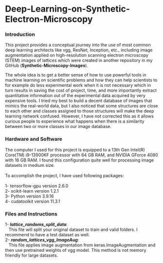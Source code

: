 # Deep-Learning-on-Synthetic-Electron-Microscopy

### Introduction
This project provides a conceptual journey into the use of most common deep learning architects like vgg, ResNet, Inception, etc., including image augmentation applied on high-resolution scanning electron microscopy (STEM) images of lattices which were created in another repository in my GitHub (**Synthetic-Microscopy-Images**).

The whole idea is to get a better sense of how to use powerful tools in machine learning on scientific problems and how they can help scientists to for example do less experimental work when it is not necessary which in turn results in saving the cost of project, time, and more importantly extract quantitative information out of the experimental data acquired by very expensive tools. 
I tried my best to build a decent database of images that mimics the real-world data, but I also noticed that some structures are close to each other and classes assigned to those structures will make the deep learning network confused. However, I have not corrected this as it allows curious people to experience what happens when there is a similarity between two or more classes in our image database. 

### Hardware and Software
The computer I used for this project is equipped to a 13th Gen Intel(R) Core(TM) i9-13900KF processor with 64 GB RAM, and NVIDIA GForce 4080 with 16 GB RAM. I found this configuration quite well for processing image datasets in medium size. <br><br>
To accomplish the project, I have used following packages:<br><br>
1- tensorflow-gpu  version 2.6.0  <br>
2- scikit-learn    version 1.2.1  <br>
3- Python          version 3.9.16 <br>
4- cudatoolkit     version 11.3.1  <br>

### Files and Instructions

1- ***lattice_randoms_split_data***:  <br>
 &nbsp;&nbsp;&nbsp;This file will split your original dataset to train and valid folders. I recommend to have a test dataset as well. <br>
2- ***random_lattices_vgg_ImageAug***: <br>
 &nbsp;&nbsp;&nbsp;This file applies image augmentation from keras.ImageAugmentation and then use pretrained weights of vgg model. This method is not memory friendly for large datasets.<br>
